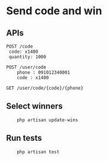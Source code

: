 # Send code and win

## APIs
```
POST /code 
 code: x1400
 quantity: 1000

POST /user/code
    phone : 091012340001
    code : x1400

GET /user/code/{code}/{phone}
```

## Select winners

```
    php artisan update-wins
```

## Run tests
```
    php artisan test
```